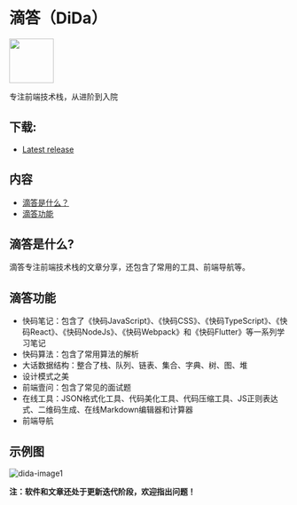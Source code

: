 # 滴答（DiDa）

<img src="https://imagecloud.laixiazheteng.com/f70c2202202111042141097.png" width="80" /> 

专注前端技术栈，从进阶到入院

## 下载:

* [Latest release](https://github.com/IronPans/dida_centre/releases/tag/v0.0.10)


## 内容

- [滴答是什么？](#滴答是什么)
- [滴答功能](#滴答功能)

## 滴答是什么?

滴答专注前端技术栈的文章分享，还包含了常用的工具、前端导航等。

## 滴答功能

- 快码笔记：包含了《快码JavaScript》、《快码CSS》、《快码TypeScript》、《快码React》、《快码NodeJs》、《快码Webpack》和《快码Flutter》等一系列学习笔记
- 快码算法：包含了常用算法的解析
- 大话数据结构：整合了栈、队列、链表、集合、字典、树、图、堆
- 设计模式之美
- 前端壹问：包含了常见的面试题
- 在线工具：JSON格式化工具、代码美化工具、代码压缩工具、JS正则表达式、二维码生成、在线Markdown编辑器和计算器
- 前端导航

## 示例图

![dida-image1](https://user-images.githubusercontent.com/21237131/153531394-2b4a30c6-6e85-4427-b531-0ab9d7dcae1f.png)

**注：软件和文章还处于更新迭代阶段，欢迎指出问题！**
